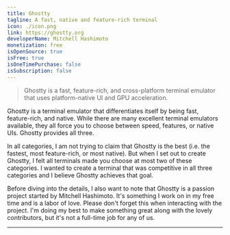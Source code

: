 ```yaml
---
title: Ghostty
tagline: A fast, native and feature-rich terminal
icon: ./icon.png
link: https://ghostty.org
developerName: Mitchell Hashimoto
monetization: free
isOpenSource: true
isFree: true
isOneTimePurchase: false
isSubscription: false
---
```


> Ghostty is a fast, feature-rich, and cross-platform terminal emulator that uses platform-native UI and GPU acceleration.

Ghostty is a terminal emulator that differentiates itself by being fast, feature-rich, and native. While there are many excellent terminal emulators available, they all force you to choose between speed, features, or native UIs. Ghostty provides all three.

In all categories, I am not trying to claim that Ghostty is the best (i.e. the fastest, most feature-rich, or most native). But when I set out to create Ghostty, I felt all terminals made you choose at most two of these categories. I wanted to create a terminal that was competitive in all three categories and I believe Ghostty achieves that goal.

Before diving into the details, I also want to note that Ghostty is a passion project started by Mitchell Hashimoto. It's something I work on in my free time and is a labor of love. Please don't forget this when interacting with the project. I'm doing my best to make something great along with the lovely contributors, but it's not a full-time job for any of us.

---

